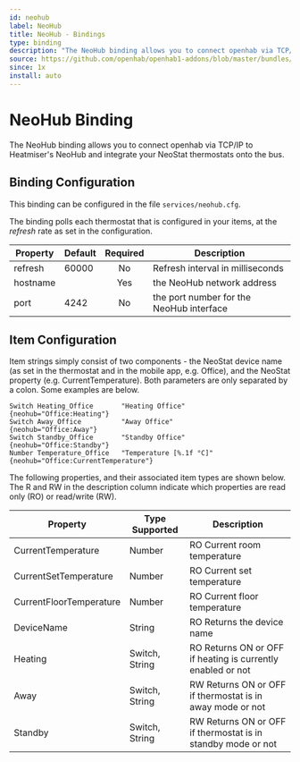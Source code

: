 ```yaml
---
id: neohub
label: NeoHub
title: NeoHub - Bindings
type: binding
description: "The NeoHub binding allows you to connect openhab via TCP/IP to Heatmiser's NeoHub and integrate your NeoStat thermostats onto the bus."
source: https://github.com/openhab/openhab1-addons/blob/master/bundles/binding/org.openhab.binding.neohub/README.md
since: 1x
install: auto
---
```


<!-- Attention authors: Do not edit directly. Please add your changes to the appropriate source repository -->


# NeoHub Binding

The NeoHub binding allows you to connect openhab via TCP/IP to Heatmiser's NeoHub and integrate your NeoStat thermostats onto the bus. 

## Binding Configuration

This binding can be configured in the file `services/neohub.cfg`.

The binding polls each thermostat that is configured in your items, at the _refresh_ rate as set in the configuration. 

| Property | Default | Required | Description |
|----------|---------|:--------:|-------------|
| refresh  | 60000   |   No     | Refresh interval in milliseconds |
| hostname |         |   Yes    | the NeoHub network address |
| port     | 4242    |   No     | the port number for the NeoHub interface |

## Item Configuration

Item strings simply consist of two components - the NeoStat device name (as set in the thermostat and in the mobile app, e.g. Office), and the NeoStat property (e.g. CurrentTemperature). Both parameters are only separated by a colon. Some examples are below.

```
Switch Heating_Office       "Heating Office"         {neohub="Office:Heating"}
Switch Away_Office          "Away Office"            {neohub="Office:Away"}
Switch Standby_Office       "Standby Office"         {neohub="Office:Standby"}
Number Temperature_Office   "Temperature [%.1f °C]"  {neohub="Office:CurrentTemperature"}
```

The following properties, and their associated item types are shown below. The R and RW in the description column indicate which properties are read only (RO) or read/write (RW).

| Property     | Type Supported   | Description     |
| ------------- | ---------------- | --------------- |
| CurrentTemperature       | Number | RO Current room temperature |
| CurrentSetTemperature       | Number | RO Current set temperature |
| CurrentFloorTemperature     | Number | RO Current floor temperature |
| DeviceName      | String   | RO  Returns the device name |
| Heating     | Switch, String   | RO Returns ON or OFF if heating is currently enabled or not |
| Away      | Switch, String | RW Returns ON or OFF if thermostat is in away mode or not |
| Standby   | Switch, String | RW Returns ON or OFF if thermostat is in standby mode or not |

<DocPreviousVersions/>
<EditPageLink/>
